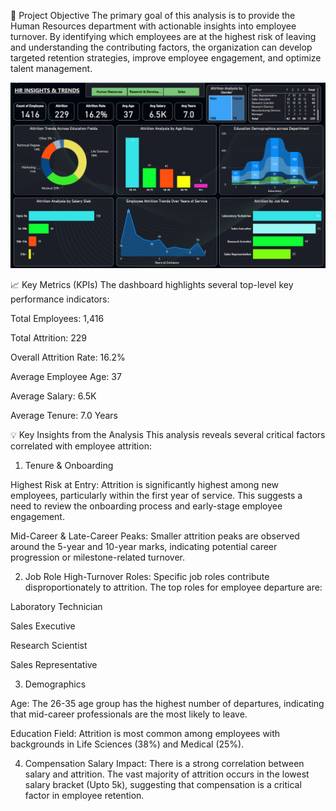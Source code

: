 🚀 Project Objective
The primary goal of this analysis is to provide the Human Resources department with actionable insights into employee turnover. By identifying which employees are at the highest risk of leaving and understanding the contributing factors, the organization can develop targeted retention strategies, improve employee engagement, and optimize talent management.

![image alt](https://github.com/codevinay1/HR-Workforce-Analysis/blob/1a4f793417609760a842839ab74d9305a9853e1d/dashboard.png)

📈 Key Metrics (KPIs)
The dashboard highlights several top-level key performance indicators:


Total Employees: 1,416 


Total Attrition: 229 


Overall Attrition Rate: 16.2% 


Average Employee Age: 37 


Average Salary: 6.5K 


Average Tenure: 7.0 Years 

💡 Key Insights from the Analysis
This analysis reveals several critical factors correlated with employee attrition:

1. Tenure & Onboarding

Highest Risk at Entry: Attrition is significantly highest among new employees, particularly within the first year of service. This suggests a need to review the onboarding process and early-stage employee engagement.


Mid-Career & Late-Career Peaks: Smaller attrition peaks are observed around the 5-year and 10-year  marks, indicating potential career progression or milestone-related turnover.


2. Job Role
High-Turnover Roles: Specific job roles contribute disproportionately to attrition. The top roles for employee departure are:

Laboratory Technician 

Sales Executive 


Research Scientist 


Sales Representative 


3. Demographics

Age: The 26-35 age group has the highest number of departures, indicating that mid-career professionals are the most likely to leave.



Education Field: Attrition is most common among employees with backgrounds in Life Sciences (38%) and Medical (25%).


4. Compensation
Salary Impact: There is a strong correlation between salary and attrition. The vast majority of attrition occurs in the lowest salary bracket (Upto 5k), suggesting that compensation is a critical factor in employee retention.
